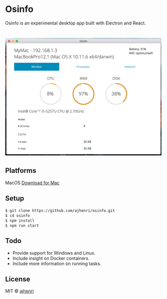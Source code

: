 # Osinfo 

Osinfo is an experimental desktop app built with Electron and React.

# <img src="resources/img/osinfo_screenshot.png" width="500"/>

## Platforms

MacOS [Download for Mac](https://github.com/ajhenri/osinfo/blob/master/Osinfo.dmg?raw=true)

## Setup

```
$ git clone https://github.com/ajhenri/osinfo.git
$ cd osinfo
$ npm install
$ npm run start
```

## Todo

* Provide support for Windows and Linux.
* Include insight on Docker containers.
* Include more information on running tasks.

## License

MIT © [ajhenri](https://github.com/ajhenri)
